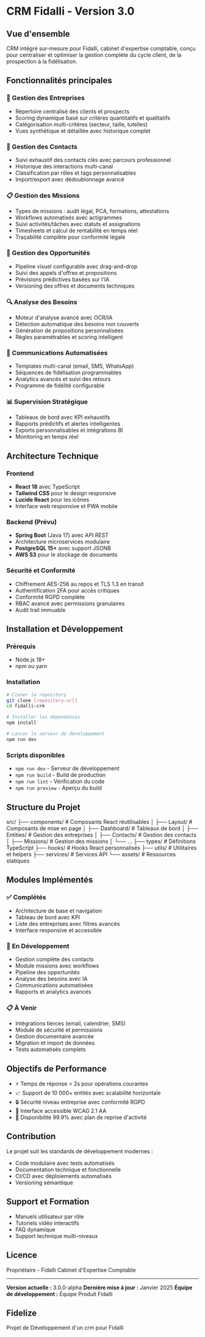# CRM Fidalli - Version 3.0

## Vue d'ensemble

CRM intégré sur-mesure pour Fidalli, cabinet d'expertise comptable, conçu pour centraliser et optimiser la gestion complète du cycle client, de la prospection à la fidélisation.

## Fonctionnalités principales

### 🏢 Gestion des Entreprises

- Répertoire centralisé des clients et prospects
- Scoring dynamique basé sur critères quantitatifs et qualitatifs
- Catégorisation multi-critères (secteur, taille, tutelles)
- Vues synthétique et détaillée avec historique complet

### 👥 Gestion des Contacts

- Suivi exhaustif des contacts clés avec parcours professionnel
- Historique des interactions multi-canal
- Classification par rôles et tags personnalisables
- Import/export avec dédoublonnage avancé

### 📋 Gestion des Missions

- Types de missions : audit légal, PCA, formations, attestations
- Workflows automatisés avec actigrammes
- Suivi activités/tâches avec statuts et assignations
- Timesheets et calcul de rentabilité en temps réel
- Traçabilité complète pour conformité légale

### 🎯 Gestion des Opportunités

- Pipeline visuel configurable avec drag-and-drop
- Suivi des appels d'offres et propositions
- Prévisions prédictives basées sur l'IA
- Versioning des offres et documents techniques

### 🔍 Analyse des Besoins

- Moteur d'analyse avancé avec OCR/IA
- Détection automatique des besoins non couverts
- Génération de propositions personnalisées
- Règles paramétrables et scoring intelligent

### 💬 Communications Automatisées

- Templates multi-canal (email, SMS, WhatsApp)
- Séquences de fidélisation programmables
- Analytics avancés et suivi des retours
- Programme de fidélité configurable

### 📊 Supervision Stratégique

- Tableaux de bord avec KPI exhaustifs
- Rapports prédictifs et alertes intelligentes
- Exports personnalisables et intégrations BI
- Monitoring en temps réel

## Architecture Technique

### Frontend

- **React 18** avec TypeScript
- **Tailwind CSS** pour le design responsive
- **Lucide React** pour les icônes
- Interface web responsive et PWA mobile

### Backend (Prévu)

- **Spring Boot** (Java 17) avec API REST
- Architecture microservices modulaire
- **PostgreSQL 15+** avec support JSONB
- **AWS S3** pour le stockage de documents

### Sécurité et Conformité

- Chiffrement AES-256 au repos et TLS 1.3 en transit
- Authentification 2FA pour accès critiques
- Conformité RGPD complète
- RBAC avancé avec permissions granulaires
- Audit trail immuable

## Installation et Développement

### Prérequis

- Node.js 18+
- npm ou yarn

### Installation

```bash
# Cloner le repository
git clone [repository-url]
cd fidalli-crm

# Installer les dépendances
npm install

# Lancer le serveur de développement
npm run dev
```

### Scripts disponibles

- `npm run dev` - Serveur de développement
- `npm run build` - Build de production
- `npm run lint` - Vérification du code
- `npm run preview` - Aperçu du build

## Structure du Projet

src/
├── components/ # Composants React réutilisables
│ ├── Layout/ # Composants de mise en page
│ ├── Dashboard/ # Tableaux de bord
│ ├── Entities/ # Gestion des entreprises
│ ├── Contacts/ # Gestion des contacts
│ ├── Missions/ # Gestion des missions
│ └── ...
├── types/ # Définitions TypeScript
├── hooks/ # Hooks React personnalisés
├── utils/ # Utilitaires et helpers
├── services/ # Services API
└── assets/ # Ressources statiques

## Modules Implémentés

### ✅ Complétés

- Architecture de base et navigation
- Tableau de bord avec KPI
- Liste des entreprises avec filtres avancés
- Interface responsive et accessible

### 🚧 En Développement

- Gestion complète des contacts
- Module missions avec workflows
- Pipeline des opportunités
- Analyse des besoins avec IA
- Communications automatisées
- Rapports et analytics avancés

### 📋 À Venir

- Intégrations tierces (email, calendrier, SMS)
- Module de sécurité et permissions
- Gestion documentaire avancée
- Migration et import de données
- Tests automatisés complets

## Objectifs de Performance

- ⚡ Temps de réponse < 2s pour opérations courantes
- 📈 Support de 10 000+ entités avec scalabilité horizontale
- 🔒 Sécurité niveau entreprise avec conformité RGPD
- 📱 Interface accessible WCAG 2.1 AA
- 🚀 Disponibilité 99.9% avec plan de reprise d'activité

## Contribution

Le projet suit les standards de développement modernes :

- Code modulaire avec tests automatisés
- Documentation technique et fonctionnelle
- CI/CD avec déploiements automatisés
- Versioning sémantique

## Support et Formation

- Manuels utilisateur par rôle
- Tutoriels vidéo interactifs
- FAQ dynamique
- Support technique multi-niveaux

## Licence

Propriétaire - Fidalli Cabinet d'Expertise Comptable

---

**Version actuelle :** 3.0.0-alpha
**Dernière mise à jour :** Janvier 2025
**Équipe de développement :** Équipe Produit Fidalli

## Fidelize

Projet de Développement d'un crm pour Fidalli
